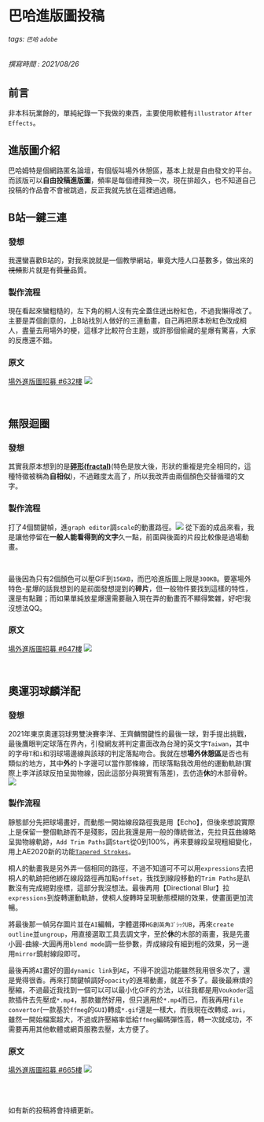 # 巴哈進版圖投稿
###### tags: `巴哈` `adobe`
###### 撰寫時間 : 2021/08/26


## 前言
非本科玩業餘的，單純紀錄一下我做的東西，主要使用軟體有`illustrator` `After Effects`。

## 進版圖介紹
巴哈姆特是個網路匿名論壇，有個版叫場外休憩區，基本上就是自由發文的平台。而該版可以**自由投稿進版圖**，頻率是每個禮拜換一次，現在排超久，也不知道自己投稿的作品會不會被跳過，反正我就先放在這裡過過癮。

## B站一鍵三連
### 發想
我還蠻喜歡B站的，對我來說就是一個教學網站，畢竟大陸人口基數多，做出來的~~視頻~~影片就是有~~質量~~品質。

### 製作流程
現在看起來蠻粗糙的，左下角的桐人沒有完全蓋住迸出粉紅色，不過我懶得改了。主要是弄個創意的，上B站找別人做好的三連動畫，自己再把原本粉紅色改成桐人，盡量去用場外的梗，這樣才比較符合主題，或許那個偷藏的星爆有驚喜，大家的反應還不錯。

### 原文
[場外進版圖招募 #632樓](https://forum.gamer.com.tw/Co.php?bsn=60076&sn=76013105)
![](https://i.imgur.com/9C2c3ri.gif)

<br>

## 無限迴圈
### 發想
其實我原本想到的是[**碎形(fractal)**](https://zh.wikipedia.org/wiki/%E5%88%86%E5%BD%A2)(特色是放大後，形狀的重複是完全相同的，這種特徵被稱為**自相似**)，不過難度太高了，所以我改弄由兩個顏色交替循環的文字。


### 製作流程
打了4個關鍵幀，進`graph editor`調`scale`的動畫路徑。![](https://i.imgur.com/LREh1iS.png)
從下面的成品來看，我是讓他停留在**一般人能看得到的文字**久一點，前面與後面的片段比較像是過場動畫。

<br>

最後因為只有2個顏色可以壓GIF到`156KB`，而巴哈進版圖上限是`300KB`。要塞場外特色-星爆的話我想到的是前面發想提到的**碎片**，但一般物件要找到這樣的特性，還是有點難；而如果單純放星爆還需要融入現在弄的動畫而不顯得繁雜，好吧!我沒想法QQ。

### 原文
[場外進版圖招募 #647樓](https://forum.gamer.com.tw/Co.php?bsn=60076&sn=76495438)
![](https://i.imgur.com/wAPbirX.gif)

<br>

## 奧運羽球麟洋配
### 發想
2021年東京奧運羽球男雙決賽李洋、王齊麟關鍵性的最後一球，對手提出挑戰，最後鷹眼判定球落在界內，引發網友將判定畫面改為台灣的英文字`Taiwan`，其中的字母`T`和`i`和羽球場邊線與該球的判定落點吻合。我就在想**場外休憩區**是否也有類似的地方，其中**外**的卜字邊可以當作那條線，而球落點我改用他的運動軌跡(實際上李洋該球反拍呈拋物線，因此這部分與現實有落差)，去仿造**休**的木部骨幹。
![](https://i.imgur.com/X5nRbjB.jpg)

### 製作流程
靜態部分先把球場畫好，而動態一開始線段路徑我是用【Echo】，但後來想說實際上是保留一整個軌跡而不是殘影，因此我還是用一般的傳統做法，先拉貝茲曲線略呈拋物線軌跡，`Add Trim Paths`調`Start`從0到100%，再來要線段呈現粗細變化，用上AE2020新的功能[`Tapered Strokes`](https://www.youtube.com/watch?v=J4KvOFP5MH8)。

桐人的動畫我是另外弄一個相同的路徑，不過不知道可不可以用`expressions`去把桐人的軌跡把他綁在線段路徑再加點`offset`，我找到線段移動的`Trim Paths`是趴數沒有完成絕對座標，這部分我沒想法。最後再用【Directional Blur】拉`expressions`到旋轉運動軌跡，使桐人旋轉時呈現動態模糊的效果，使畫面更加流暢。

將最後那一幀另存圖片並在`AI`編輯，字體選擇`HG創英角ｺﾞｼｯｸUB`，再來`create outline`並`ungroup`，用直接選取工具去調文字，至於**休**的木部的兩畫，我是先畫小圓-曲線-大圓再用`blend mode`調一些參數，弄成線段有細到粗的效果，另一邊用`mirror`鏡射線段即可。

最後再將`AI`畫好的圖`dynamic link`到`AE`，不得不說這功能雖然我用很多次了，還是覺得很香。再來打關鍵幀調好`opacity`的進場動畫，就差不多了。最後最麻煩的壓縮，不過最近我找到一個可以可以最小化GIF的方法，以往我都是用`Voukoder`這款插件去先壓成`*.mp4`，那款雖然好用，但只適用於`*.mp4`而已，而我再用`file convertor`(一款基於`ffmeg`的`GUI`)轉成`*.gif`還是一樣大，而我現在改轉成`.avi`，雖然一開始檔案超大，不過或許壓縮率低給`ffmeg`編碼彈性高，轉一次就成功，不需要再用其他軟體或網頁服務去壓，太方便了。


### 原文
[場外進版圖招募 #665樓](https://forum.gamer.com.tw/Co.php?bsn=60076&sn=76932751)
![](https://i.imgur.com/Co5dm6P.gif)


<br><br>


如有新的投稿將會持續更新。